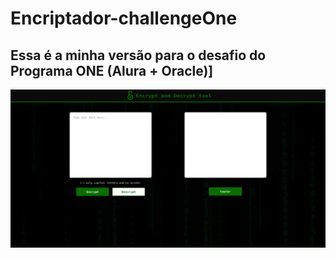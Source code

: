 # Encriptador-challengeOne
## Essa é a minha versão para o desafio do Programa ONE (Alura + Oracle)]

![Apresentação](apresentacao.png)

